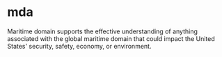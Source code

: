 mda
===

 Maritime domain supports the effective understanding of anything associated with the global maritime domain that could impact the United States' security, safety, economy, or environment.

